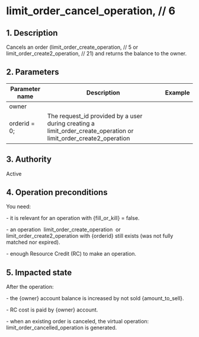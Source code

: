 # limit\_order\_cancel\_operation, // 6

## 1. Description

Cancels an order (limit\_order\_create\_operation, // 5 or limit\_order\_create2\_operation, // 21) and returns the balance to the owner.

## 2. Parameters

| Parameter name | Description | Example |                                                                                                                              
| -------------- | --------------------------------------------------------------------------------------------- | ------------ |
| owner          |                                                                                                                           |         |
| orderid = 0;   | The request\_id provided by a user during creating a limit\_order\_create\_operation or limit\_order\_create2\_operation |         |

## 3. Authority

Active

## 4. Operation preconditions

You need:    

\- it is relevant for an operation with {fill\_or\_kill} = false.    

\- an operation  limit\_order\_create\_operation  or limit\_order\_create2\_operation with {orderid} still exists (was not fully matched nor expired).    

\- enough Resource Credit (RC) to make an operation.

## 5. Impacted state

After the operation:   

\- the {owner} account balance is increased by not sold {amount\_to\_sell}.    

\- RC cost is paid by {owner} account.    

\- when an existing order is canceled, the virtual operation: limit\_order\_cancelled\_operation is generated.

